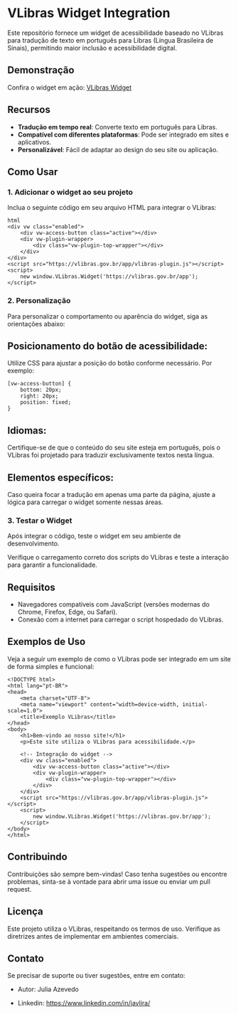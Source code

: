 # VLibras Widget Integration

Este repositório fornece um widget de acessibilidade baseado no VLibras para tradução de texto em português para Libras (Língua Brasileira de Sinais), permitindo maior inclusão e acessibilidade digital.

## Demonstração
Confira o widget em ação: [VLibras Widget](https://data-ju.github.io/vLibras/vlibras-widget.html)

## Recursos
- **Tradução em tempo real**: Converte texto em português para Libras.
- **Compatível com diferentes plataformas**: Pode ser integrado em sites e aplicativos.
- **Personalizável**: Fácil de adaptar ao design do seu site ou aplicação.

## Como Usar
### 1. Adicionar o widget ao seu projeto
Inclua o seguinte código em seu arquivo HTML para integrar o VLibras:

```
html
<div vw class="enabled">
    <div vw-access-button class="active"></div>
    <div vw-plugin-wrapper>
        <div class="vw-plugin-top-wrapper"></div>
    </div>
</div>
<script src="https://vlibras.gov.br/app/vlibras-plugin.js"></script>
<script>
    new window.VLibras.Widget('https://vlibras.gov.br/app');
</script>
```

### 2. Personalização
Para personalizar o comportamento ou aparência do widget, siga as orientações abaixo:

## Posicionamento do botão de acessibilidade:
Utilize CSS para ajustar a posição do botão conforme necessário. Por exemplo:

```
[vw-access-button] {
    bottom: 20px;
    right: 20px;
    position: fixed;
}
```

## Idiomas:
Certifique-se de que o conteúdo do seu site esteja em português, pois o VLibras foi projetado para traduzir exclusivamente textos nesta língua.

## Elementos específicos:
 Caso queira focar a tradução em apenas uma parte da página, ajuste a lógica para carregar o widget somente nessas áreas.

### 3. Testar o Widget

Após integrar o código, teste o widget em seu ambiente de desenvolvimento.

Verifique o carregamento correto dos scripts do VLibras e teste a interação para garantir a funcionalidade.

## Requisitos
- Navegadores compatíveis com JavaScript (versões modernas do Chrome, Firefox, Edge, ou Safari).
- Conexão com a internet para carregar o script hospedado do VLibras.

## Exemplos de Uso
Veja a seguir um exemplo de como o VLibras pode ser integrado em um site de forma simples e funcional:

```
<!DOCTYPE html>
<html lang="pt-BR">
<head>
    <meta charset="UTF-8">
    <meta name="viewport" content="width=device-width, initial-scale=1.0">
    <title>Exemplo VLibras</title>
</head>
<body>
    <h1>Bem-vindo ao nosso site!</h1>
    <p>Este site utiliza o VLibras para acessibilidade.</p>

    <!-- Integração do widget -->
    <div vw class="enabled">
        <div vw-access-button class="active"></div>
        <div vw-plugin-wrapper>
            <div class="vw-plugin-top-wrapper"></div>
        </div>
    </div>
    <script src="https://vlibras.gov.br/app/vlibras-plugin.js"></script>
    <script>
        new window.VLibras.Widget('https://vlibras.gov.br/app');
    </script>
</body>
</html>
```

## Contribuindo
Contribuições são sempre bem-vindas! Caso tenha sugestões ou encontre problemas, sinta-se à vontade para abrir uma issue ou enviar um pull request.

## Licença
Este projeto utiliza o VLibras, respeitando os termos de uso. Verifique as diretrizes antes de implementar em ambientes comerciais.

## Contato
Se precisar de suporte ou tiver sugestões, entre em contato:

- Autor: Julia Azevedo

- Linkedin: https://www.linkedin.com/in/javlira/
